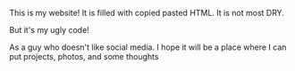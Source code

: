 This is my website!
It is filled with copied pasted HTML. It is not most DRY.

But it's my ugly code!

As a guy who doesn't like social media. I hope it will be a place where I can put projects, photos, and some thoughts